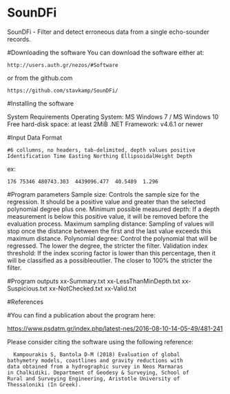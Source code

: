 # SounDFi
SounDFi - Filter and detect erroneous data from a single echo-sounder 
 records.


#Downloading the software
  You can download the software either at:
  
  
    http://users.auth.gr/nezos/#Software
    
   or from the github.com
    
    https://github.com/stavkamp/SounDFi/
    


#Installing the software

  System Requirements 
  Operating System:       MS Windows 7 / MS Windows 10
  Free hard-disk space:   at least 2MiB
  .NET Framework:         v4.6.1 or newer

#Input Data Format


    #6 collumns, no headers, tab-delimited, depth values positive 
    Identification Time Easting Northing EllipsoidalHeight Depth
    
ex:

    176 75346 480743.303  4439096.477  40.5489  1.296 

#Program parameters
  Sample size: Controls the sample size for the regression. It should 
    be a positive value and greater than the selected polynomial degree 
    plus one.
  Minimum possible measured depth: If a depth measurement is below this 
    positive value, it will be removed before the evaluation process.
  Maximum sampling distance: Sampling of values will stop once the 
    distance between the first and the last value exceeds this maximum 
    distance.
  Polynomial degree: Control the polynomial that will be regressed. The 
    lower the degree, the stricter the filter.
  Validation index threshold: If the index scoring factor is lower than 
    this percentage, then it will be classified as a possibleoutlier. 
    The closer to 100% the stricter the filter.  
   
 #Program outputs
   xx-Summary.txt
   xx-LessThanMinDepth.txt
   xx-Suspicious.txt
   xx-NotChecked.txt
   xx-Valid.txt
 
 
 #References
 
 #You can find a publication about the program here:
 
 https://www.psdatm.gr/index.php/latest-nes/2016-08-10-14-05-49/481-241 
 
  Please consider citing the software using the following reference:
  
      Kampourakis S, Bantola D-M (2018) Evaluation of global
    bathymetry models, coastlines and gravity reductions with
    data obtained from a hydrographic survey in Neos Marmaras
    in Chalkidiki. Department of Geodesy & Surveying, School of
    Rural and Surveying Engineering, Aristotle University of
    Thessaloniki (In Greek).
